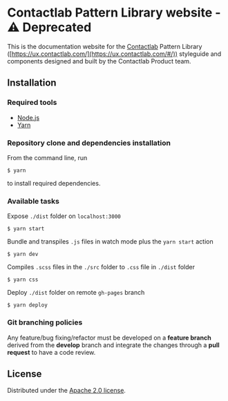 # Contactlab Pattern Library website - :warning: Deprecated

This is the documentation website for the [Contactlab](http://www.contactlab.com/) Pattern Library ([https://ux.contactlab.com/](https://ux.contactlab.com/#/)) styleguide and components designed and built by the Contactlab Product team.

## Installation

### Required tools

- [Node.js](https://nodejs.org/)
- [Yarn](https://yarnpkg.com)

### Repository clone and dependencies installation

From the command line, run

```
$ yarn 
```

to install required dependencies.



### Available tasks

Expose `./dist` folder on `localhost:3000`

```
$ yarn start
```

Bundle and transpiles `.js` files in watch mode plus the `yarn start` action

```
$ yarn dev
```

Compiles `.scss` files in the `./src` folder to `.css` file in `./dist` folder

```
$ yarn css
```

Deploy `./dist` folder on remote `gh-pages` branch

```
$ yarn deploy
```


### Git branching policies

Any feature/bug fixing/refactor must be developed on a **feature branch** derived from the **develop** branch and integrate the changes through a **pull request** to have a code review.

## License
Distributed under the [Apache 2.0 license](http://choosealicense.com/licenses/apache-2.0/).
